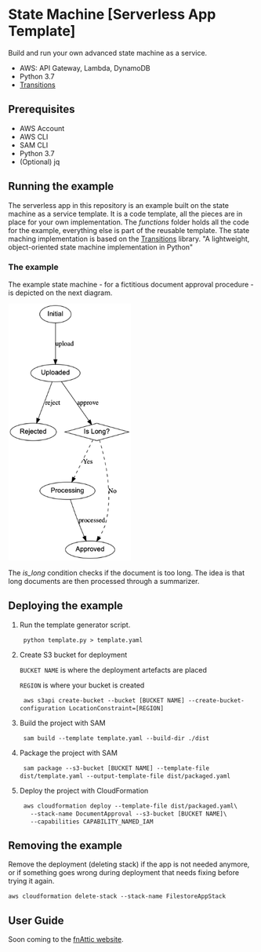
# State Machine \[Serverless App Template\]

Build and run your own advanced state machine as a service.
* AWS: API Gateway, Lambda, DynamoDB
* Python 3.7
* [Transitions](https://github.com/pytransitions/transitions)

## Prerequisites
* AWS Account
* AWS CLI
* SAM CLI
* Python 3.7
* (Optional) jq

## Running the example

The serverless app in this repository is an example built on the state machine as a service template.
It is a code template, all the pieces are in place for your own implementation.
The *functions* folder holds all the code for the example, everything else is part of the reusable template.
The state maching implementation is based on the [Transitions](https://github.com/pytransitions/transitions) library. "A lightweight, object-oriented state machine implementation in Python"

### The example

The example state machine - for a fictitious document approval procedure - is depicted on the next diagram.

<img src="architecture/document_approval.png" width="250px">

The *is_long* condition checks if the document is too long. The idea is that long documents are then processed through a summarizer.  

## Deploying the example

1. Run the template generator script.

        python template.py > template.yaml

1. Create S3 bucket for deployment

    ```BUCKET NAME``` is where the deployment artefacts are placed

    ```REGION``` is where your bucket is created

        aws s3api create-bucket --bucket [BUCKET NAME] --create-bucket-configuration LocationConstraint=[REGION]

1. Build the project with SAM

        sam build --template template.yaml --build-dir ./dist

1. Package the project with SAM

        sam package --s3-bucket [BUCKET NAME] --template-file dist/template.yaml --output-template-file dist/packaged.yaml

1. Deploy the project with CloudFormation

        aws cloudformation deploy --template-file dist/packaged.yaml\
          --stack-name DocumentApproval --s3-bucket [BUCKET NAME]\
          --capabilities CAPABILITY_NAMED_IAM

## Removing the example

Remove the deployment (deleting stack) if the app is not needed anymore, or if something goes wrong during deployment that needs fixing before trying it again.

    aws cloudformation delete-stack --stack-name FilestoreAppStack

## User Guide
Soon coming to the [fnAttic website](https://fnattic.com).